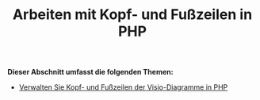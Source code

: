 ﻿---
title: Arbeiten mit Kopf- und Fußzeilen in PHP
type: docs
weight: 50
url: /de/java/working-with-headers-and-footers-in-php/
---
**Dieser Abschnitt umfasst die folgenden Themen:**

- [Verwalten Sie Kopf- und Fußzeilen der Visio-Diagramme in PHP](/diagram/de/java/manage-headers-and-footers-of-the-visio-diagrams-in-php/)
